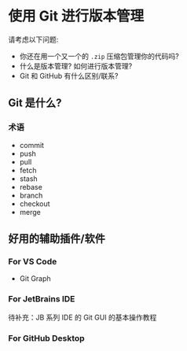 # 使用 Git 进行版本管理

请考虑以下问题:
- 你还在用一个又一个的 `.zip` 压缩包管理你的代码吗?
- 什么是版本管理? 如何进行版本管理?
- Git 和 GitHub 有什么区别/联系?

## Git 是什么?

### 术语

- commit
- push
- pull
- fetch
- stash
- rebase
- branch
- checkout
- merge

## 好用的辅助插件/软件

### For VS Code

- Git Graph

### For JetBrains IDE

待补充：JB 系列 IDE 的 Git GUI 的基本操作教程

### For GitHub Desktop


